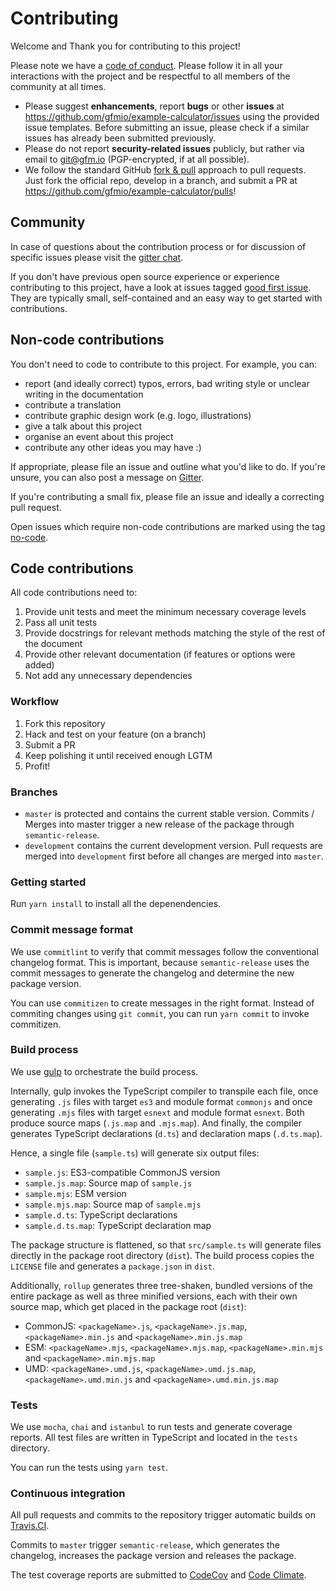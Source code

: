 # Contributing

Welcome and Thank you for contributing to this project!

Please note we have a [code of conduct](https://github.com/gfmio/example-calculator/blob/master/CODE_OF_CONDUCT.md). Please follow it in all your interactions with the project and be respectful to all members of the community at all times.

- Please suggest **enhancements**, report **bugs** or other **issues** at <https://github.com/gfmio/example-calculator/issues> using the provided issue templates. Before submitting an issue, please check if a similar issues has already been submitted previously.
- Please do not report **security-related issues** publicly, but rather via email to <git@gfm.io> (PGP-encrypted, if at all possible).
- We follow the standard GitHub [fork & pull](https://help.github.com/articles/using-pull-requests/#fork--pull) approach to pull requests. Just fork the official repo, develop in a branch, and submit a PR at <https://github.com/gfmio/example-calculator/pulls>!

## Community

In case of questions about the contribution process or for discussion of specific issues please visit the [gitter chat](https://gitter.im/gfmio/example-calculator).

If you don't have previous open source experience or experience contributing to this project, have a look at issues tagged [good first issue](https://github.com/gfmio/example-calculator/labels/good%20first%20issue). They are typically small, self-contained and an easy way to get started with contributions.

## Non-code contributions

You don't need to code to contribute to this project. For example, you can:

- report (and ideally correct) typos, errors, bad writing style or unclear writing in the documentation
- contribute a translation
- contribute graphic design work (e.g. logo, illustrations)
- give a talk about this project
- organise an event about this project
- contribute any other ideas you may have :)

If appropriate, please file an issue and outline what you'd like to do. If you're unsure, you can also post a message on [Gitter](https://gitter.im/gfmio/example-calculator).

If you're contributing a small fix, please file an issue and ideally a correcting pull request.

Open issues which require non-code contributions are marked using the tag [no-code](https://github.com/gfmio/example-calculator/labels/no-code).

## Code contributions

All code contributions need to:

1. Provide unit tests and meet the minimum necessary coverage levels
2. Pass all unit tests
3. Provide docstrings for relevant methods matching the style of the rest of the document
4. Provide other relevant documentation (if features or options were added)
5. Not add any unnecessary dependencies

### Workflow

1. Fork this repository
2. Hack and test on your feature (on a branch)
3. Submit a PR
4. Keep polishing it until received enough LGTM
5. Profit!

### Branches

- `master` is protected and contains the current stable version. Commits / Merges into master trigger a new release of the package through `semantic-release`.
- `development` contains the current development version. Pull requests are merged into `development` first before all changes are merged into `master`.

### Getting started

Run `yarn install` to install all the depenendencies.

### Commit message format

We use `commitlint` to verify that commit messages follow the conventional changelog format. This is important, because `semantic-release` uses the commit messages to generate the changelog and determine the new package version.

You can use `commitizen` to create messages in the right format. Instead of commiting changes using `git commit`, you can run `yarn commit` to invoke commitizen.

### Build process

We use [gulp](https://gulpjs.com) to orchestrate the build process.

Internally, gulp invokes the TypeScript compiler to transpile each file, once generating `.js` files with target `es3` and module format `commonjs` and once generating `.mjs` files with target `esnext` and module format `esnext`. Both produce source maps (`.js.map` and `.mjs.map`). And finally, the compiler generates TypeScript declarations (`d.ts`) and declaration maps (`.d.ts.map`).

Hence, a single file (`sample.ts`) will generate six output files:

- `sample.js`: ES3-compatible CommonJS version
- `sample.js.map`: Source map of `sample.js`
- `sample.mjs`: ESM version
- `sample.mjs.map`: Source map of `sample.mjs`
- `sample.d.ts`: TypeScript declarations
- `sample.d.ts.map`: TypeScript declaration map

The package structure is flattened, so that `src/sample.ts` will generate files directly in the package root directory (`dist`). The build process copies the `LICENSE` file and generates a `package.json` in `dist`.

Additionally, `rollup` generates three tree-shaken, bundled versions of the entire package as well as three minified versions, each with their own source map, which get placed in the package root (`dist`):

- CommonJS: `<packageName>.js`, `<packageName>.js.map`, `<packageName>.min.js` and `<packageName>.min.js.map`
- ESM: `<packageName>.mjs`, `<packageName>.mjs.map`, `<packageName>.min.mjs` and `<packageName>.min.mjs.map`
- UMD: `<packageName>.umd.js`, `<packageName>.umd.js.map`, `<packageName>.umd.min.js` and `<packageName>.umd.min.js.map`

### Tests

We use `mocha`, `chai` and `istanbul` to run tests and generate coverage reports. All test files are written in TypeScript and located in the `tests` directory.

You can run the tests using `yarn test`.

### Continuous integration

All pull requests and commits to the repository trigger automatic builds on [Travis.CI](https://travis-ci.com/gfmio/example-calculator).

Commits to `master` trigger `semantic-release`, which generates the changelog, increases the package version and releases the package.

The test coverage reports are submitted to [CodeCov](https://codecov.io/gh/gfmio/example-calculator) and [Code Climate](https://codeclimate.com/github/gfmio/example-calculator).
